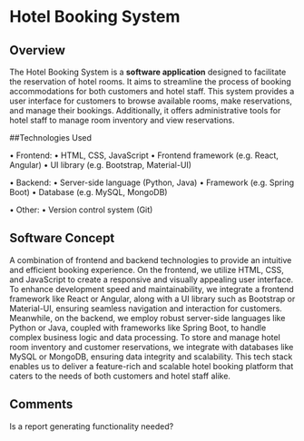 # Hotel Booking System

## Overview

The Hotel Booking System is a **software application** designed to facilitate the reservation of hotel rooms. It aims to streamline the process of booking accommodations for both customers and hotel staff. This system provides a user interface for customers to browse available rooms, make reservations, and manage their bookings. Additionally, it offers administrative tools for hotel staff to manage room inventory and view reservations. 

##Technologies Used

• Frontend:
  • HTML, CSS, JavaScript
  • Frontend framework (e.g. React, Angular)
  • UI library (e.g. Bootstrap, Material-UI)

• Backend:
    • Server-side language (Python, Java)
    • Framework (e.g. Spring Boot)
    • Database (e.g. MySQL, MongoDB)
  
• Other:
    • Version control system (Git)
   
## Software Concept 
A combination of frontend and backend technologies to provide an intuitive and efficient booking experience. On the frontend, we utilize HTML, CSS, and JavaScript to create a responsive and visually appealing user interface. To enhance development speed and maintainability, we integrate a frontend framework like React or Angular, along with a UI library such as Bootstrap or Material-UI, ensuring seamless navigation and interaction for customers. Meanwhile, on the backend, we employ robust server-side languages like Python or Java, coupled with frameworks like Spring Boot, to handle complex business logic and data processing. To store and manage hotel room inventory and customer reservations, we integrate with databases like MySQL or MongoDB, ensuring data integrity and scalability. This tech stack enables us to deliver a feature-rich and scalable hotel booking platform that caters to the needs of both customers and hotel staff alike.

## Comments 
Is a report generating functionality needed? 
